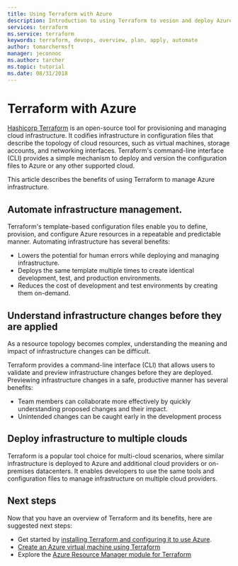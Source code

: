 ```yaml
---
title: Using Terraform with Azure
description: Introduction to using Terraform to vesion and deploy Azure infrastructure.
services: terraform
ms.service: terraform
keywords: terraform, devops, overview, plan, apply, automate
author: tomarchermsft
manager: jeconnoc
ms.author: tarcher
ms.topic: tutorial
ms.date: 08/31/2018
---
```


# Terraform with Azure

[Hashicorp Terraform](https://www.terraform.io/) is an open-source tool for provisioning and managing cloud infrastructure. It codifies infrastructure in configuration files that describe the topology of cloud resources, such as virtual machines, storage accounts, and networking interfaces. Terraform's command-line interface (CLI) provides a simple mechanism to deploy and version the configuration files to Azure or any other supported cloud.

This article describes the benefits of using Terraform to manage Azure infrastructure.

## Automate infrastructure management.

Terraform's template-based configuration files enable you to define, provision, and configure Azure resources in a repeatable and predictable manner. Automating infrastructure has several benefits:

- Lowers the potential for human errors while deploying and managing infrastructure.
- Deploys the same template multiple times to create identical development, test, and production environments.
- Reduces the cost of development and test environments by creating them on-demand.

## Understand infrastructure changes before they are applied 

As a resource topology becomes complex, understanding the meaning and impact of infrastructure changes can be difficult.

Terraform provides a command-line interface (CLI) that allows users to validate and preview infrastructure changes before they are deployed. Previewing infrastructure changes in a safe, productive manner has several benefits:
- Team members can collaborate more effectively by quickly understanding proposed changes and their impact.
- Unintended changes can be caught early in the development process


## Deploy infrastructure to multiple clouds

Terraform is a popular tool choice for multi-cloud scenarios, where similar infrastructure is deployed to Azure and additional cloud providers or on-premises datacenters. It enables developers to use the same tools and configuration files to manage infrastructure on multiple cloud providers.

## Next steps

Now that you have an overview of Terraform and its benefits, here are suggested next steps:

- Get started by [installing Terraform and configuring it to use Azure](https://docs.microsoft.com/azure/virtual-machines/linux/terraform-install-configure).
- [Create an Azure virtual machine using Terraform](https://docs.microsoft.com/azure/virtual-machines/linux/terraform-create-complete-vm)
- Explore the [Azure Resource Manager module for Terraform](https://www.terraform.io/docs/providers/azurerm/) 
